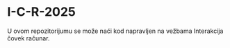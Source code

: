 # I-C-R-2025
U ovom repozitorijumu se može naći kod napravljen na vežbama Interakcija čovek računar.
